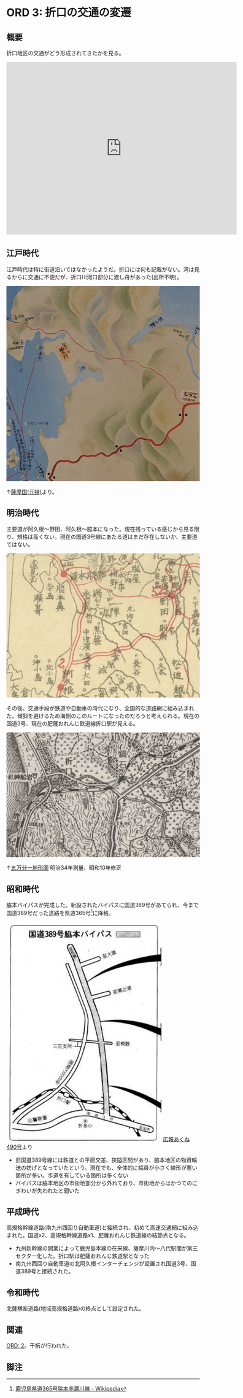 # ORD 3: 折口の交通の変遷

## 概要

折口地区の交通がどう形成されてきたかを見る。

<iframe src="https://www.google.com/maps/embed?pb=!1m14!1m12!1m3!1d10866.942048315324!2d130.22276767221672!3d32.05931611947014!2m3!1f0!2f0!3f0!3m2!1i1024!2i768!4f13.1!5e0!3m2!1sen!2sjp!4v1707670312273!5m2!1sen!2sjp" width="600" height="450" style="border:0;" allowfullscreen="" loading="lazy" referrerpolicy="no-referrer-when-downgrade"></iframe>

## 江戸時代

江戸時代は特に街道沿いではなかったようだ。折口には何も記載がない。湾は見るからに交通に不便だが、折口川河口部分に渡し舟があった(出所不明)。

![image](./images/20240211road.png)

↑[薩摩国(元禄)](https://www.digital.archives.go.jp/DAS/pickup/view/detail/detailArchives/0301000000/0000000231/00)より。

## 明治時代

主要道が阿久根〜野田、阿久根〜脇本になった。現在残っている感じから見る限り、規格は高くない。現在の国道3号線にあたる道はまだ存在しないか、主要道ではない。

![image](./images/20240211saikai.png)

その後、交通手段が鉄道や自動車の時代になり、全国的な道路網に組み込まれた。傾斜を避けるため海側のこのルートになったのだろうと考えられる。現在の国道3号、現在の肥薩おれんじ鉄道線折口駅が見える。

![image](./images/20231202showa.png)

↑[五万分一地形圖](https://purl.stanford.edu/kq741wk9448) 明治34年測量、昭和10年修正

## 昭和時代

脇本バイパスが完成した。新設されたバイパスに国道389号があてられ、今まで国道389号だった道路を県道365号[^365]に降格。

![image](./images/20231203route.png) [広報あくね490号](https://www.city.akune.lg.jp/material/files/group/67/kohoS6211.pdf)より

- 旧国道389号線には鉄道との平面交差、狭隘区間があり、脇本地区の物資輸送の妨げとなっていたという。現在でも、全体的に幅員が小さく線形が悪い箇所が多い。歩道を有している箇所は多くない
- バイパスは脇本地区の市街地部分から外れており、市街地からはかつてのにぎわいが失われたと聞いた

## 平成時代

高規格幹線道路(南九州西回り自動車道)と接続され、初めて高速交通網に組み込まれた。国道x2、高規格幹線道路x1、肥薩おれんじ鉄道線の結節点となる。

- 九州新幹線の開業によって鹿児島本線の在来線、薩摩川内〜八代駅間が第三セクター化した。折口駅は肥薩おれんじ鉄道駅となった
- 南九州西回り自動車道の北阿久根インターチェンジが設置され国道3号、国道389号と接続された。

## 令和時代

北薩横断道路(地域高規格道路)の終点として設定された。

## 関連

[ORD: 2](./2.md)。干拓が行われた。

## 脚注

[^365]: [鹿児島県道365号脇本赤瀬川線 \- Wikipedia](https://ja.wikipedia.org/wiki/%E9%B9%BF%E5%85%90%E5%B3%B6%E7%9C%8C%E9%81%93365%E5%8F%B7%E8%84%87%E6%9C%AC%E8%B5%A4%E7%80%AC%E5%B7%9D%E7%B7%9A)
